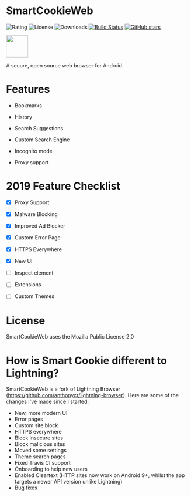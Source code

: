 # SmartCookieWeb
![Rating](https://img.shields.io/static/v1.svg?label=Rating&message=4/5&color=green)
![License](https://img.shields.io/static/v1.svg?label=License&message=MPLv2.0&color=brightgreen)
![Downloads](https://img.shields.io/static/v1.svg?label=Downloads&message=14,000&color=brightgreen) 
[![Build Status](https://travis-ci.org/CookieGamesOfficial/SmartCookieWeb.svg?branch=master)](https://travis-ci.org/CookieGamesOfficial/SmartCookieWeb) 
[![GitHub stars](https://img.shields.io/github/stars/CookieGamesOfficial/SmartCookieWeb.svg?style=social&label=Star&maxAge=2592000)](https://GitHub.com/CookieGamesOfficial/SmartCookieWeb)

<a href="https://play.google.com/store/apps/details?id=com.cookiegames.smartcookie"><img src="https://play.google.com/intl/en_us/badges/images/generic/en_badge_web_generic.png" height="60"></a>

A secure, open source web browser for Android.

# Features
* Bookmarks

* History

* Search Suggestions

* Custom Search Engine

* Incognito mode

* Proxy support

# 2019 Feature Checklist

- [x] Proxy Support
- [x] Malware Blocking
- [x] Improved Ad Blocker
- [x] Custom Error Page
- [x] HTTPS Everywhere
- [x] New UI
- [ ] Inspect element
- [ ] Extensions
- [ ] Custom Themes

 
# License
SmartCookieWeb uses the Mozilla Public License 2.0

# How is Smart Cookie different to Lightning?
SmartCookieWeb is a fork of Lightning Browser (https://github.com/anthonycr/lightning-browser). Here are some of the changes I've made since I started:
- New, more modern UI
- Error pages
- Custom site block 
- HTTPS everywhere
- Block insecure sites
- Block malicious sites
- Moved some settings
- Theme search pages
- Fixed Travis CI support
- Onboarding to help new users
- Enabled Cleartext (HTTP sites now work on Android 9+, whilst the app targets a newer API version unlike Lightning)
- Bug fixes
